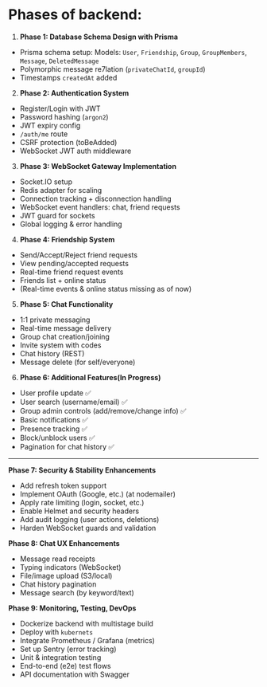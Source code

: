 # Phases of backend:

1. **Phase 1: Database Schema Design with Prisma**

- Prisma schema setup: Models: `User`, `Friendship`, `Group`, `GroupMembers`, `Message`, `DeletedMessage`
- Polymorphic message re7lation (`privateChatId`, `groupId`)
- Timestamps `createdAt` added

2. **Phase 2: Authentication System**

- Register/Login with JWT
- Password hashing (`argon2`)
- JWT expiry config
- `/auth/me` route
- CSRF protection (toBeAdded)
- WebSocket JWT auth middleware

3. **Phase 3: WebSocket Gateway Implementation**

- Socket.IO setup
- Redis adapter for scaling
- Connection tracking + disconnection handling
- WebSocket event handlers: chat, friend requests
- JWT guard for sockets
- Global logging & error handling

4. **Phase 4: Friendship System**

- Send/Accept/Reject friend requests
- View pending/accepted requests
- Real-time friend request events
- Friends list + online status
- (Real-time events & online status missing as of now)

5. **Phase 5: Chat Functionality**

- 1:1 private messaging
- Real-time message delivery
- Group chat creation/joining
- Invite system with codes
- Chat history (REST)
- Message delete (for self/everyone)

6. **Phase 6: Additional Features(In Progress)**

- User profile update ✅
- User search (username/email) ✅
- Group admin controls (add/remove/change info) ✅
- Basic notifications ✅
- Presence tracking ✅
- Block/unblock users ✅
- Pagination for chat history ✅

---

**Phase 7: Security & Stability Enhancements**

- Add refresh token support
- Implement OAuth (Google, etc.) (at nodemailer)
- Apply rate limiting (login, socket, etc.)
- Enable Helmet and security headers
- Add audit logging (user actions, deletions)
- Harden WebSocket guards and validation

**Phase 8: Chat UX Enhancements**

- Message read receipts
- Typing indicators (WebSocket)
- File/image upload (S3/local)
- Chat history pagination
- Message search (by keyword/text)

**Phase 9: Monitoring, Testing, DevOps**

- Dockerize backend with multistage build
- Deploy with `kubernets`
- Integrate Prometheus / Grafana (metrics)
- Set up Sentry (error tracking)
- Unit & integration testing
- End-to-end (e2e) test flows
- API documentation with Swagger

